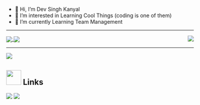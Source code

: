 - 👋 Hi, I’m Dev Singh Kanyal
- 👀 I’m interested in Learning Cool Things (coding is one of them)
- 🌱 I’m currently Learning Team Management
<hr>
<a href="https://github.com/ryo-ma/github-profile-trophy">
  <img src="https://github-profile-trophy.vercel.app/?username=Mr-Dev-S-K&no-frame=true&no-bg=true&theme=dark_lover&margin-w=15&row=1" align="right">
</a>
<!--[![trophy](https://github-profile-trophy.vercel.app/?username=Mr-Dev-S-K&no-frame=true&no-bg=true&theme=dark_lover&margin-w=15)](https://github.com/ryo-ma/github-profile-trophy)
&no-frame=true&no-bg=true
flat
onedark
gruvbox
dracula
monokai
chalk
nord
alduin
darkhub
juicyfresh
buddhism
oldie
radical
onestar
discord
algolia
gitdimmed
tokyonight
matrix
apprentice
dark_dimmed
dark_lover
-->

<!--[![Anurag's GitHub stats](https://github-readme-stats.vercel.app/api?username=Mr-Dev-S-K)](https://github.com/anuraghazra/github-readme-stats)-->
<!--  &hide=stars,commits,prs,issues,contribs
      &theme=dark, radical, merko, gruvbox, tokyonight, onedark, cobalt, synthwave, highcontrast, dracula, flag-india, vue, buefy
![Anurag's GitHub stats](https://github-readme-stats.vercel.app/api?username=Mr-Dev-S-K&hide=contribs,prs,issues&count_private=true&show_icons=true&theme=buefy&border_radius=25)
#### Common Options:
- `title_color` - Card's title color _(hex color)_
- `text_color` - Body text color _(hex color)_
- `icon_color` - Icons color if available _(hex color)_
- `border_color` - Card's border color _(hex color)_. (Does not apply when `hide_border` is enabled)
- `bg_color` - Card's background color _(hex color)_ **or** a gradient in the form of _angle,start,end_
- `hide_border` - Hides the card's border _(boolean)_
- `theme` - name of the theme, choose from [all available themes](./themes/README.md)
- `cache_seconds` - set the cache header manually _(min: 1800, max: 86400)_
- `locale` - set the language in the card _(e.g. cn, de, es, etc.)_
- `border_radius` - Corner rounding on the card_ 
-->
<a href="https://github.com/anuraghazra/github-readme-stats">
  <img align="center" src="https://github-readme-stats.vercel.app/api?username=Mr-Dev-S-K&hide=contribs,prs,issues&count_private=true&show_icons=true&theme=buefy&border_radius=25">
</a>
<!--[![willianrod's wakatime stats](https://github-readme-stats.vercel.app/api/wakatime?username=DevSK&border_radius=25)](https://github.com/anuraghazra/github-readme-stats)-->

<a href="https://github.com/anuraghazra/github-readme-stats">
  <img align="center" src="https://github-readme-stats.vercel.app/api/wakatime?username=DevSK&theme=buefy&border_radius=25">
</a>
<!--[![willianrod's wakatime stats](https://github-readme-stats.vercel.app/api/wakatime?username=DevSK&border_radius=25)](https://github.com/anuraghazra/github-readme-stats)-->
<hr>
<a href="https://github.com/anuraghazra/github-readme-stats">
  <img align="middle" src="https://github-readme-stats.vercel.app/api/top-langs/?username=Mr-Dev-S-K&border_radius=0&theme=buefy">
</a>
<!--[![Top Langs](https://github-readme-stats.vercel.app/api/top-langs/?username=Mr-Dev-S-K&border_radius=25)](https://github.com/anuraghazra/github-readme-stats)-->
<!-- [![Top Langs](https://github-readme-stats.vercel.app/api/top-langs/?username=anuraghazra&layout=compact)](https://github.com/anuraghazra/github-readme-stats) 
    [![Top Langs](https://github-readme-stats.vercel.app/api/top-langs/?username=anuraghazra&langs_count=8)](https://github.com/anuraghazra/github-readme-stats)
-->

<!--[![Readme Card](https://github-readme-stats.vercel.app/api/pin/?username=Mr-Dev-S-K&repo=HomePage&border_radius=25)](https://github.com/anuraghazra/github-readme-stats)-->
<!-- <a href="https://github.com/anuraghazra/github-readme-stats">
  <img align="center" src="https://github-readme-stats.vercel.app/api/pin/?username=Mr-Dev-S-K&repo=HomePage&border_radius=25" />
</a>
<a href="https://github.com/anuraghazra/github-readme-stats">
  <img align="center" src="https://github-readme-stats.vercel.app/api/pin/?username=anuraghazra&repo=github-readme-stats" />
</a>
<a href="https://github.com/anuraghazra/convoychat">
  <img align="center" src="https://github-readme-stats.vercel.app/api/pin/?username=anuraghazra&repo=convoychat" />
</a>
-->

## <img height="40" src="https://raw.githubusercontent.com/innng/innng/master/assets/kyubey.gif"/> Links
[![](https://img.shields.io/badge/-linkedin-0073B1?style=flat-square)](http://linkedin.com/in/dev-s-742a73118)
[![](https://img.shields.io/badge/-twitter-1C9CEA?style=flat-square)](https://twitter.com/dev_kanyal)
<!--[![](https://img.shields.io/badge/-resume-332B40?style=flat-square)](https://resume.io/r/zUDFmwciy)
[![](https://img.shields.io/badge/-badges-2D4E00?style=flat-square)](https://www.youracclaim.com/users/ingridrosselis/badges)-->


<!-- - 👋 Hi, I’m Dev Singh Kanyal
- 👀 I’m interested in Learning Cool Things (coding is one of them)
- 🌱 I’m currently Learning Team Management
- 💞️ I’m looking to collaborate web devlopment (why stating the obvious LOL)
- 📫 How to reach me devkanyal07@gmail.com (dudhne se bhagwan bhi mil jaate hai, mai toh insaan hu)


Mr-Dev-S-K/Mr-Dev-S-K is a ✨ special ✨ repository because its `README.md` (this file) appears on your GitHub profile.
You can click the Preview link to take a look at your changes.
--->
